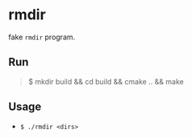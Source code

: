 # rmdir

fake `rmdir` program.

## Run

> $ mkdir build && cd build && cmake .. && make

## Usage

* `$ ./rmdir <dirs>`

